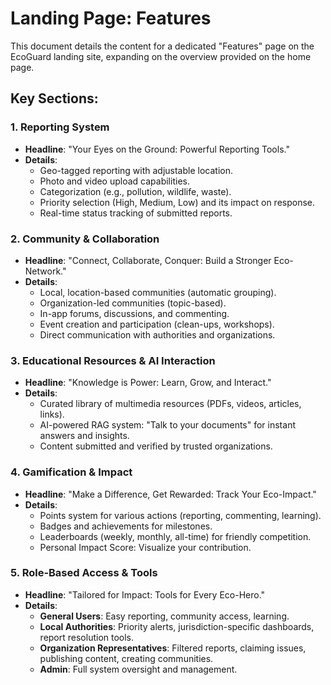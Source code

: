 # Landing Page: Features

This document details the content for a dedicated "Features" page on the EcoGuard landing site, expanding on the overview provided on the home page.

## Key Sections:

### 1. Reporting System
- **Headline**: "Your Eyes on the Ground: Powerful Reporting Tools."
- **Details**:
    -   Geo-tagged reporting with adjustable location.
    -   Photo and video upload capabilities.
    -   Categorization (e.g., pollution, wildlife, waste).
    -   Priority selection (High, Medium, Low) and its impact on response.
    -   Real-time status tracking of submitted reports.

### 2. Community & Collaboration
- **Headline**: "Connect, Collaborate, Conquer: Build a Stronger Eco-Network."
- **Details**:
    -   Local, location-based communities (automatic grouping).
    -   Organization-led communities (topic-based).
    -   In-app forums, discussions, and commenting.
    -   Event creation and participation (clean-ups, workshops).
    -   Direct communication with authorities and organizations.

### 3. Educational Resources & AI Interaction
- **Headline**: "Knowledge is Power: Learn, Grow, and Interact."
- **Details**:
    -   Curated library of multimedia resources (PDFs, videos, articles, links).
    -   AI-powered RAG system: "Talk to your documents" for instant answers and insights.
    -   Content submitted and verified by trusted organizations.

### 4. Gamification & Impact
- **Headline**: "Make a Difference, Get Rewarded: Track Your Eco-Impact."
- **Details**:
    -   Points system for various actions (reporting, commenting, learning).
    -   Badges and achievements for milestones.
    -   Leaderboards (weekly, monthly, all-time) for friendly competition.
    -   Personal Impact Score: Visualize your contribution.

### 5. Role-Based Access & Tools
- **Headline**: "Tailored for Impact: Tools for Every Eco-Hero."
- **Details**:
    -   **General Users**: Easy reporting, community access, learning.
    -   **Local Authorities**: Priority alerts, jurisdiction-specific dashboards, report resolution tools.
    -   **Organization Representatives**: Filtered reports, claiming issues, publishing content, creating communities.
    -   **Admin**: Full system oversight and management.